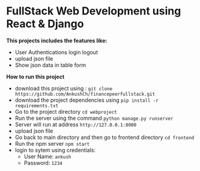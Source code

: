 # FullStack Web Development using React & Django

**This projects includes the features like:**
- User Authentications login logout
- upload json file 
- Show json data in table form

**How to run this project**

- download this project using : `git clone https://github.com/AnkushCh/financepeerfullstack.git`
- download the project dependencies using `pip install -r requirements.txt`
- Go to the project directory `cd webproject`
- Run the server using the command `python manage.py runserver`
- Server will run at address `http://127.0.0.1:8000`
- upload json file
- Go back to main directory and then go to frontend directory `cd frontend`
- Run the npm server `npm start`
- login to sytem using credentials:
  - User Name: `ankush`
  - Password: `1234`
